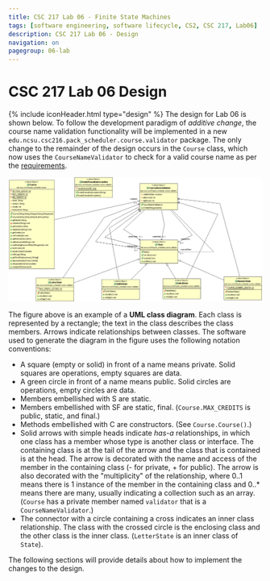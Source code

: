 ```yaml
---
title: CSC 217 Lab 06 - Finite State Machines
tags: [software engineering, software lifecycle, CS2, CSC 217, Lab06]
description: CSC 217 Lab 06 - Design
navigation: on
pagegroup: 06-lab
---
```


# CSC 217 Lab 06 Design
{% include iconHeader.html type="design" %}
The design for Lab 06 is shown below.  To follow the development paradigm of *additive change*, the course name validation functionality will be implemented in a new `edu.ncsu.csc216.pack_scheduler.course.validator` package.  The only change to the remainder of the design occurs in the `Course` class, which now uses the `CourseNameValidator` to check for a valid course name as per the [requirements](06-lab-requirements).

![*Lab 06 Course Validation in `PackScheduler`*](images/CourseNameValidator_Lab6_ClassDiagram.gif)

The figure above is an example of a **UML class diagram**. Each class is represented by a rectangle; the text in the class describes the class members. Arrows indicate relationships between classes. The software used to generate the diagram in the figure uses the following notation conventions:

  * A square (empty or solid) in front of a name means private. Solid squares are operations, empty squares are data.
  * A green circle in front of a name means public. Solid circles are operations, empty circles are data.
  * Members embellished with S are static. 
  * Members embellished with SF are static, final. (`Course.MAX_CREDITS` is public, static, and final.)
  * Methods embellished with C are constructors. (See `Course.Course()`.)
  * Solid arrows with simple heads indicate *has-a* relationships, in which one class has a member whose type is another class or interface. The containing class is at the tail of the arrow and the class that is contained is at the head. The arrow is decorated with the name and access of the member in the containing class (- for private, + for public). The arrow is also decorated with the "multiplicity" of the relationship, where 0..1 means there is 1 instance of the member in the containing class and 0..* means there are many, usually indicating a collection such as an array. (`Course` has a private member named `validator` that is a `CourseNameValidator`.)
  * The connector with a circle containing a cross indicates an inner class relationship.  The class with the crossed circle is the enclosing class and the other class is the inner class.  (`LetterState` is an inner class of `State`).

The following sections will provide details about how to implement the changes to the design.
